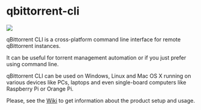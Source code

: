 # qbittorrent-cli
![](https://pavelfedarovich.visualstudio.com/_apis/public/build/definitions/cb73eb85-784d-4254-bc6f-acc589650c49/2/badge)

qBittorrent CLI is a cross-platform command line interface for remote qBittorrent instances.

It can be useful for torrent management automation or if you just prefer using command line.

qBittorrent CLI can be used on Windows, Linux and Mac OS X running on various devices like PCs, laptops and even single-board computers like Raspberry Pi or Orange Pi.

Please, see the [Wiki](https://github.com/fedarovich/qbittorrent-cli/wiki) to get information about the product setup and usage.
